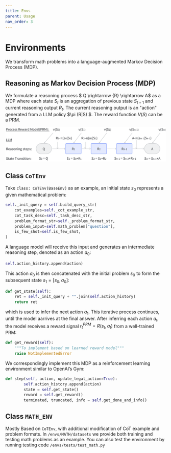 ```yaml
---
title: Envs
parent: Usage
nav_order: 3
---
```



# Environments

We transform math problems into a language-augmented Markov Decision
Process (MDP). 

## Reasoning as Markov Decision Process (MDP)

We formulate a reasoning process $ Q \rightarrow \{R\} \rightarrow A$ as a MDP where each state $S_t$ is an aggregation of previous state $S_{t-1}$ and current reasoning output $R_t$. The current reasoning output is an "action" generated from a LLM policy $\pi (R\|S) $. The reward function $V(S)$ can be a PRM.


![MDP](../../assets/images/mdp.png)


## Class `CoTEnv` 

Take `class: CoTEnv(BaseEnv)` as an example, an initial state $s_0$ represents a given mathematical problem:

```python
self._init_query = self.build_query_str(
    cot_examples=self._cot_example_str,
    cot_task_desc=self._task_desc_str,
    problem_format_str=self._problem_format_str,
    problem_input=self.math_problem["question"],
    is_few_shot=self.is_few_shot,
)
```
A language model will receive  this input and generates an intermediate reasoning step, denoted as an action $a_0$:
```python
self.action_history.append(action)
```
This action $a_0$ is then concatenated with the initial problem $s_0$ to form the subsequent state $s_1 = [s_0, a_0]$:
```python
def get_state(self):
    ret = self._init_query + "".join(self.action_history)
    return ret
```
which is used to infer the next action $a_1$. This iterative process continues, until the model aarrives at the final answer. After inferring each action $a_t$, the model receives a reward signal $r_t^{PRM} = R(s_t, a_t)$ from a well-trained PRM:
```python
def get_reward(self):
    """To implement based on learned reward model"""
    raise NotImplementedError
```

We correspondingly implement this MDP as a reinforcement learning environment similar to OpenAI’s Gym:
```python
def step(self, action, update_legal_action=True):
        self.action_history.append(action)
        state = self.get_state()
        reward = self.get_reward()
        terminated, truncated, info = self.get_done_and_info()
```


## Class `MATH_ENV`

Mostly Based on `CoTEnv`, with additional modification of CoT example and problem formats. In `/envs/MATH/datasets` we provide both training and testing math problems as an example. You can also test the environment by running testing code `/envs/tests/test_math.py`



<!-- ## `RL_ENV` -->
